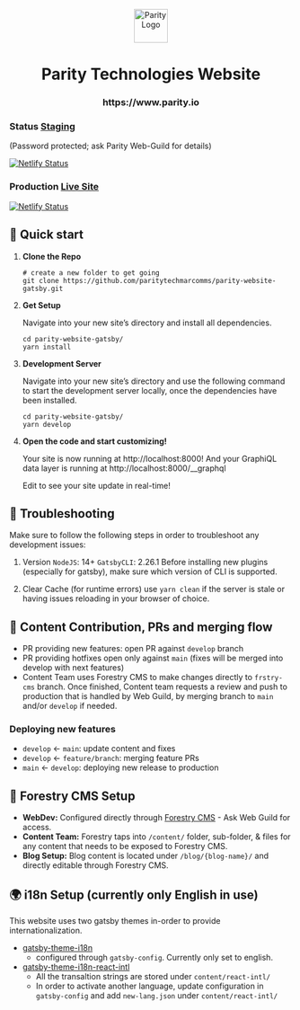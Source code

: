 <p align="center">
  <a href="https://www.parity.io">
    <img alt="Parity Logo" src="https://www.parity.io/images/parity_logo_light.png" width="60" />
  </a>
</p>
<h1 align="center">
  Parity Technologies Website
</h1>
<h3 align="center">
  https://www.parity.io 
</h3>

### Status [Staging](https://staging.parity.io/) 
(Password protected; ask Parity Web-Guild for details)

[![Netlify Status](https://api.netlify.com/api/v1/badges/a37b450c-3e18-4676-8ec3-e2d370366d43/deploy-status)](https://app.netlify.com/sites/parity-staging/deploys)

### Production [Live Site](https://www.parity.io)
[![Netlify Status](https://api.netlify.com/api/v1/badges/18555313-f0d7-4189-8176-b27ed50e17fa/deploy-status)](https://app.netlify.com/sites/parity-prod/deploys)


## 🚀 Quick start

1.  **Clone the Repo**

    ```shell
    # create a new folder to get going
    git clone https://github.com/paritytechmarcomms/parity-website-gatsby.git
    ```

2.  **Get Setup**

    Navigate into your new site’s directory and install all dependencies.

    ```shell
    cd parity-website-gatsby/
    yarn install
    ```
    
2.  **Development Server**

    Navigate into your new site’s directory and use the following command to start the development server locally, once the dependencies have been installed. 

    ```shell
    cd parity-website-gatsby/
    yarn develop
    ```

3.  **Open the code and start customizing!**

    Your site is now running at http://localhost:8000!
    And your GraphiQL data layer is running at http://localhost:8000/__graphql

    Edit to see your site update in real-time!

## 🧰 Troubleshooting
Make sure to follow the following steps in order to troubleshoot any development issues: 

1. Version
  `NodeJS`: 14+ 
  `GatsbyCLI`: 2.26.1 
Before installing new plugins (especially for gatsby), make sure which version of CLI is supported. 

2. Clear Cache (for runtime errors) 
use `yarn clean` if the server is stale or having issues reloading in your browser of choice. 

## 📝 Content Contribution, PRs and merging flow

  - PR providing new features: open PR against `develop` branch
  - PR providing hotfixes open only against `main` (fixes will be merged into develop with next features)
  - Content Team uses Forestry CMS to make changes directly to `frstry-cms` branch.  Once finished, Content team requests a review and push to production that is handled by Web Guild, by merging branch to `main` and/or `develop` if needed.  

### Deploying new features
  - `develop` <- `main`: update content and fixes 
  - `develop` <- `feature/branch`: merging feature PRs
  - `main` <- `develop`: deploying new release to production

## 🎋 Forestry CMS Setup
  - **WebDev:** Configured directly through [Forestry CMS](https://app.forestry.io/) - Ask Web Guild for access.
  - **Content Team:** Forestry taps into `/content/` folder, sub-folder, & files for any content that needs to be exposed to Forestry CMS.
  - **Blog Setup:**  Blog content is located under `/blog/{blog-name}/` and directly editable through Forestry CMS.

## 🌍 i18n Setup (currently only English in use)
  This website uses two gatsby themes in-order to provide internationalization. 
  - [gatsby-theme-i18n](https://www.gatsbyjs.com/plugins/gatsby-theme-i18n/)
    - configured through `gatsby-config`. Currently only set to english.
  - [gatsby-theme-i18n-react-intl](https://www.gatsbyjs.com/plugins/gatsby-theme-i18n-react-intl/?=gatsby-theme-i18n-react-intl)
    - All the transaltion strings are stored under `content/react-intl/` 
    - In order to activate another language, update configuration in `gatsby-config` and add `new-lang.json` under `content/react-intl/`
